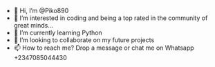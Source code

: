 - 👋 Hi, I’m @Piko890
- 👀 I’m interested in coding and being a top rated in the community of great minds...
- 🌱 I’m currently learning Python
- 💞️ I’m looking to collaborate on my future projects 
- 📫 How to reach me? Drop a message or chat me on Whatsapp +2347085044430

<!---
Piko890/Piko890 is a ✨ special ✨ repository because its `README.md` (this file) appears on your GitHub profile.
You can click the Preview link to take a look at your changes.
--->
